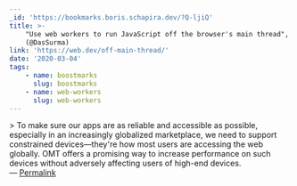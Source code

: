 ```yaml
---
_id: 'https://bookmarks.boris.schapira.dev/?Q-ljiQ'
title: >-
    "Use web workers to run JavaScript off the browser's main thread", Surma
    (@DasSurma)
link: 'https://web.dev/off-main-thread/'
date: '2020-03-04'
tags:
    - name: boostmarks
      slug: boostmarks
    - name: web-workers
      slug: web-workers
---
```


&gt; To make sure our apps are as reliable and accessible as possible,
especially in an increasingly globalized marketplace, we need to support
constrained devices—they're how most users are accessing the web globally. OMT
offers a promising way to increase performance on such devices without adversely
affecting users of high-end devices. <br>&#8212;
<a href="https://bookmarks.boris.schapira.dev/?Q-ljiQ" title="Permalink">Permalink</a>
